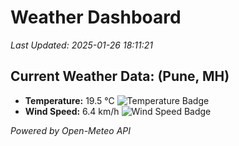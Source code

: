 
# Weather Dashboard

_Last Updated: 2025-01-26 18:11:21_

## Current Weather Data: (Pune, MH)
- **Temperature:** 19.5 °C ![Temperature Badge](https://img.shields.io/badge/Temperature-Low%20Temp-blue)
- **Wind Speed:** 6.4 km/h ![Wind Speed Badge](https://img.shields.io/badge/Wind%20Speed-Low%20Wind-blue)

*Powered by Open-Meteo API*
